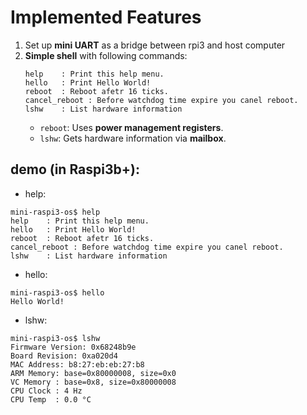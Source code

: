 # Implemented Features

1. Set up **mini UART** as a bridge between rpi3 and host computer
2. **Simple shell** with following commands:
    ```
    help    : Print this help menu.
    hello   : Print Hello World!
    reboot  : Reboot afetr 16 ticks.
    cancel_reboot : Before watchdog time expire you canel reboot.
    lshw    : List hardware information
    ```
    - `reboot`: Uses **power management registers**.
    - `lshw`: Gets hardware information via **mailbox**.

## demo (in Raspi3b+):
- help:
```
mini-raspi3-os$ help
help    : Print this help menu.
hello   : Print Hello World!
reboot  : Reboot afetr 16 ticks.
cancel_reboot : Before watchdog time expire you canel reboot.
lshw    : List hardware information
```
- hello:
```
mini-raspi3-os$ hello
Hello World!
```
- lshw:
```
mini-raspi3-os$ lshw
Firmware Version: 0x68248b9e
Board Revision: 0xa020d4
MAC Address: b8:27:eb:eb:27:b8
ARM Memory: base=0x80000008, size=0x0
VC Memory : base=0x8, size=0x80000008
CPU Clock : 4 Hz
CPU Temp  : 0.0 °C
```
